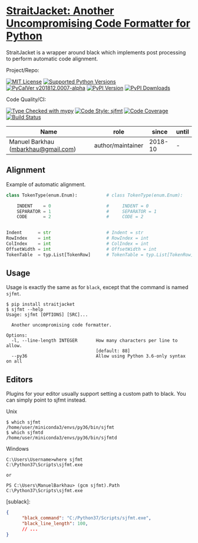 # [StraitJacket: Another Uncompromising Code Formatter for Python][repo_ref]

StraitJacket is a wrapper around black which implements post
processing to perform automatic code alignment.

Project/Repo:

[![MIT License][license_img]][license_ref]
[![Supported Python Versions][pyversions_img]][pyversions_ref]
[![PyCalVer v201812.0007-alpha][version_img]][version_ref]
[![PyPI Version][pypi_img]][pypi_ref]
[![PyPI Downloads][downloads_img]][downloads_ref]

Code Quality/CI:

[![Type Checked with mypy][mypy_img]][mypy_ref]
[![Code Style: sjfmt][style_img]][style_ref]
[![Code Coverage][codecov_img]][codecov_ref]
[![Build Status][build_img]][build_ref]


|               Name                  |    role           |  since  | until |
|-------------------------------------|-------------------|---------|-------|
| Manuel Barkhau (mbarkhau@gmail.com) | author/maintainer | 2018-10 | -     |


<!--
  To update the TOC:
  $ pip install md-toc
  $ md_toc -i gitlab README.md
-->


[](TOC)

[](TOC)

## Alignment

Example of automatic alignment.

```python
class TokenType(enum.Enum):           # class TokenType(enum.Enum):

    INDENT    = 0                     #     INDENT = 0
    SEPARATOR = 1                     #     SEPARATOR = 1
    CODE      = 2                     #     CODE = 2


Indent      = str                     # Indent = str
RowIndex    = int                     # RowIndex = int
ColIndex    = int                     # ColIndex = int
OffsetWidth = int                     # OffsetWidth = int
TokenTable  = typ.List[TokenRow]      # TokenTable = typ.List[TokenRow]
```

## Usage

Usage is exactly the same as for `black`, except that the command is named `sjfmt`.

```shell
$ pip install straitjacket
$ sjfmt --help
Usage: sjfmt [OPTIONS] [SRC]...

  Another uncompromising code formatter.

Options:
  -l, --line-length INTEGER       How many characters per line to allow.
                                  [default: 88]
  --py36                          Allow using Python 3.6-only syntax on all
```

## Editors

Plugins for your editor usually support setting a custom path to black. You
can simply point to sjfmt instead.

Unix
```shell
$ which sjfmt
/home/user/miniconda3/envs/py36/bin/sjfmt
$ which sjfmtd
/home/user/miniconda3/envs/py36/bin/sjfmtd
```

Windows
```shell
C:\Users\Username>where sjfmt
C:\Python37\Scripts\sjfmt.exe

or

PS C:\Users\ManuelBarkhau> (gcm sjfmt).Path
C:\Python37\Scripts\sjfmt.exe
```

[sublack]:

```json
{
      "black_command": "C:/Python37/Scripts/sjfmt.exe",
      "black_line_length": 100,
      // ...
}
```



[repo_ref]: https://gitlab.com/mbarkhau/straitjacket

[build_img]: https://gitlab.com/mbarkhau/straitjacket/badges/master/pipeline.svg
[build_ref]: https://gitlab.com/mbarkhau/straitjacket/pipelines

[codecov_img]: https://gitlab.com/mbarkhau/straitjacket/badges/master/coverage.svg
[codecov_ref]: https://mbarkhau.gitlab.io/straitjacket/cov

[license_img]: https://img.shields.io/badge/License-MIT-blue.svg
[license_ref]: https://gitlab.com/mbarkhau/straitjacket/blob/master/LICENSE

[mypy_img]: https://img.shields.io/badge/mypy-checked-green.svg
[mypy_ref]: http://mypy-lang.org/

[style_img]: https://img.shields.io/badge/code%20style-%20sjfmt-f71.svg
[style_ref]: https://gitlab.com/mbarkhau/straitjacket/

[pypi_img]: https://img.shields.io/badge/PyPI-wheels-green.svg
[pypi_ref]: https://pypi.org/project/straitjacket/#files

[downloads_img]: https://pepy.tech/badge/straitjacket
[downloads_ref]: https://pepy.tech/project/straitjacket

[version_img]: https://img.shields.io/badge/PyCalVer-v201812.0007--alpha-blue.svg
[version_ref]: https://pypi.org/project/pycalver/

[pyversions_img]: https://img.shields.io/pypi/pyversions/straitjacket.svg
[pyversions_ref]: https://pypi.python.org/pypi/straitjacket

